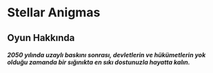 # Stellar Anigmas

## Oyun Hakkında

 ##### 2050 yılında uzaylı baskını sonrası, devletlerin ve hükümetlerin yok olduğu zamanda bir sığınıkta en sıkı dostunuzla hayatta kalın.
